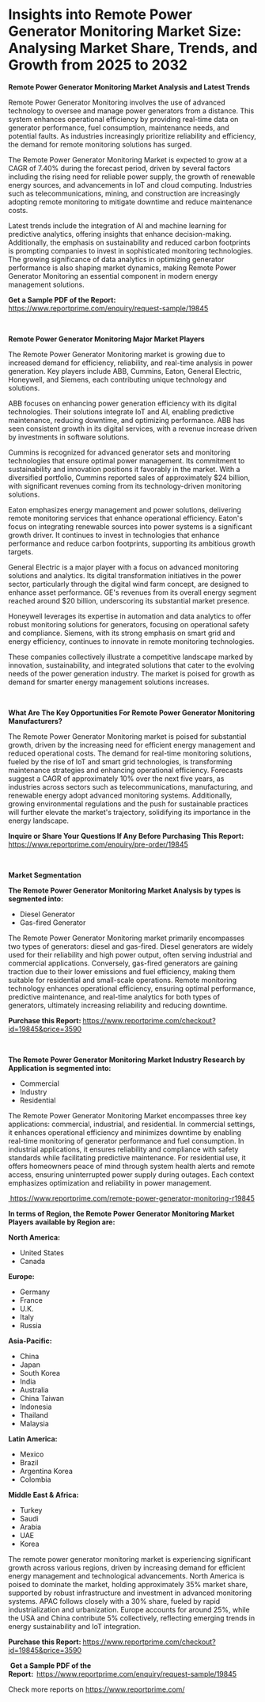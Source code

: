 <p><h1>Insights into Remote Power Generator Monitoring Market Size: Analysing Market Share, Trends, and Growth from 2025 to 2032</h1></p><p><strong>Remote Power Generator Monitoring Market Analysis and Latest Trends</strong></p>
<p><p>Remote Power Generator Monitoring involves the use of advanced technology to oversee and manage power generators from a distance. This system enhances operational efficiency by providing real-time data on generator performance, fuel consumption, maintenance needs, and potential faults. As industries increasingly prioritize reliability and efficiency, the demand for remote monitoring solutions has surged.</p><p>The Remote Power Generator Monitoring Market is expected to grow at a CAGR of 7.40% during the forecast period, driven by several factors including the rising need for reliable power supply, the growth of renewable energy sources, and advancements in IoT and cloud computing. Industries such as telecommunications, mining, and construction are increasingly adopting remote monitoring to mitigate downtime and reduce maintenance costs. </p><p>Latest trends include the integration of AI and machine learning for predictive analytics, offering insights that enhance decision-making. Additionally, the emphasis on sustainability and reduced carbon footprints is prompting companies to invest in sophisticated monitoring technologies. The growing significance of data analytics in optimizing generator performance is also shaping market dynamics, making Remote Power Generator Monitoring an essential component in modern energy management solutions.</p></p>
<p><strong>Get a Sample PDF of the Report:&nbsp;</strong> <a href="https://www.reportprime.com/enquiry/request-sample/19845?utm_campaign=3220&utm_medium=2&utm_source=Github&utm_content=ia&utm_term=20032025&utm_id=remote-power-generator-monitoring">https://www.reportprime.com/enquiry/request-sample/19845</a></p>
<p>&nbsp;</p>
<p><strong>Remote Power Generator Monitoring Major Market Players</strong></p>
<p><p>The Remote Power Generator Monitoring market is growing due to increased demand for efficiency, reliability, and real-time analysis in power generation. Key players include ABB, Cummins, Eaton, General Electric, Honeywell, and Siemens, each contributing unique technology and solutions.</p><p>ABB focuses on enhancing power generation efficiency with its digital technologies. Their solutions integrate IoT and AI, enabling predictive maintenance, reducing downtime, and optimizing performance. ABB has seen consistent growth in its digital services, with a revenue increase driven by investments in software solutions.</p><p>Cummins is recognized for advanced generator sets and monitoring technologies that ensure optimal power management. Its commitment to sustainability and innovation positions it favorably in the market. With a diversified portfolio, Cummins reported sales of approximately $24 billion, with significant revenues coming from its technology-driven monitoring solutions.</p><p>Eaton emphasizes energy management and power solutions, delivering remote monitoring services that enhance operational efficiency. Eaton's focus on integrating renewable sources into power systems is a significant growth driver. It continues to invest in technologies that enhance performance and reduce carbon footprints, supporting its ambitious growth targets.</p><p>General Electric is a major player with a focus on advanced monitoring solutions and analytics. Its digital transformation initiatives in the power sector, particularly through the digital wind farm concept, are designed to enhance asset performance. GE's revenues from its overall energy segment reached around $20 billion, underscoring its substantial market presence.</p><p>Honeywell leverages its expertise in automation and data analytics to offer robust monitoring solutions for generators, focusing on operational safety and compliance. Siemens, with its strong emphasis on smart grid and energy efficiency, continues to innovate in remote monitoring technologies.</p><p>These companies collectively illustrate a competitive landscape marked by innovation, sustainability, and integrated solutions that cater to the evolving needs of the power generation industry. The market is poised for growth as demand for smarter energy management solutions increases.</p></p>
<p>&nbsp;</p>
<p><strong>What Are The Key Opportunities For Remote Power Generator Monitoring Manufacturers?</strong></p>
<p><p>The Remote Power Generator Monitoring market is poised for substantial growth, driven by the increasing need for efficient energy management and reduced operational costs. The demand for real-time monitoring solutions, fueled by the rise of IoT and smart grid technologies, is transforming maintenance strategies and enhancing operational efficiency. Forecasts suggest a CAGR of approximately 10% over the next five years, as industries across sectors such as telecommunications, manufacturing, and renewable energy adopt advanced monitoring systems. Additionally, growing environmental regulations and the push for sustainable practices will further elevate the market's trajectory, solidifying its importance in the energy landscape.</p></p>
<p><strong>Inquire or Share Your Questions If Any Before Purchasing This Report:</strong> <a href="https://www.reportprime.com/enquiry/pre-order/19845?utm_campaign=3220&utm_medium=2&utm_source=Github&utm_content=ia&utm_term=20032025&utm_id=remote-power-generator-monitoring">https://www.reportprime.com/enquiry/pre-order/19845</a></p>
<p>&nbsp;</p>
<p><strong>Market Segmentation</strong></p>
<p><strong>The Remote Power Generator Monitoring Market Analysis by types is segmented into:</strong></p>
<p><ul><li>Diesel Generator</li><li>Gas-fired Generator</li></ul></p>
<p><p>The Remote Power Generator Monitoring market primarily encompasses two types of generators: diesel and gas-fired. Diesel generators are widely used for their reliability and high power output, often serving industrial and commercial applications. Conversely, gas-fired generators are gaining traction due to their lower emissions and fuel efficiency, making them suitable for residential and small-scale operations. Remote monitoring technology enhances operational efficiency, ensuring optimal performance, predictive maintenance, and real-time analytics for both types of generators, ultimately increasing reliability and reducing downtime.</p></p>
<p><strong>Purchase this Report:&nbsp;</strong><a href="https://www.reportprime.com/checkout?id=19845&price=3590&utm_campaign=3220&utm_medium=2&utm_source=Github&utm_content=ia&utm_term=20032025&utm_id=remote-power-generator-monitoring">https://www.reportprime.com/checkout?id=19845&price=3590</a></p>
<p>&nbsp;</p>
<p><strong>The Remote Power Generator Monitoring Market Industry Research by Application is segmented into:</strong></p>
<p><ul><li>Commercial</li><li>Industry</li><li>Residential</li></ul></p>
<p><p>The Remote Power Generator Monitoring Market encompasses three key applications: commercial, industrial, and residential. In commercial settings, it enhances operational efficiency and minimizes downtime by enabling real-time monitoring of generator performance and fuel consumption. In industrial applications, it ensures reliability and compliance with safety standards while facilitating predictive maintenance. For residential use, it offers homeowners peace of mind through system health alerts and remote access, ensuring uninterrupted power supply during outages. Each context emphasizes optimization and reliability in power management.</p></p>
<p><a href="https://www.reportprime.com/remote-power-generator-monitoring-r19845?utm_campaign=3220&utm_medium=2&utm_source=Github&utm_content=ia&utm_term=20032025&utm_id=remote-power-generator-monitoring">&nbsp;https://www.reportprime.com/remote-power-generator-monitoring-r19845</a></p>
<p><strong>In terms of Region, the Remote Power Generator Monitoring Market Players available by Region are:</strong></p>
<p>
    <p> <strong> North America: </strong>
        <ul>
            <li>United States</li>
            <li>Canada</li>
        </ul>
        </p> 
    <p> <strong> Europe: </strong>
        <ul>
            <li>Germany</li>
            <li>France</li>
            <li>U.K.</li>
            <li>Italy</li>
            <li>Russia</li>
        </ul>
        </p> 
    <p> <strong> Asia-Pacific: </strong>
        <ul>
            <li>China</li>
            <li>Japan</li>
            <li>South Korea</li>
            <li>India</li>
            <li>Australia</li>
            <li>China Taiwan</li>
            <li>Indonesia</li>
            <li>Thailand</li>
            <li>Malaysia</li>
        </ul>
        </p> 
    <p> <strong> Latin America: </strong>
        <ul>
            <li>Mexico</li>
            <li>Brazil</li>
            <li>Argentina Korea</li>
            <li>Colombia</li>
        </ul>
        </p> 
    <p> <strong> Middle East & Africa: </strong>
        <ul>
            <li>Turkey</li>
            <li>Saudi</li>
            <li>Arabia</li>
            <li>UAE</li>
            <li>Korea</li>
        </ul>
    </p>
    </p>
<p><p>The remote power generator monitoring market is experiencing significant growth across various regions, driven by increasing demand for efficient energy management and technological advancements. North America is poised to dominate the market, holding approximately 35% market share, supported by robust infrastructure and investment in advanced monitoring systems. APAC follows closely with a 30% share, fueled by rapid industrialization and urbanization. Europe accounts for around 25%, while the USA and China contribute 5% collectively, reflecting emerging trends in energy sustainability and IoT integration.</p></p>
<p><strong>Purchase this Report: </strong><a href="https://www.reportprime.com/checkout?id=19845&price=3590&utm_campaign=3220&utm_medium=2&utm_source=Github&utm_content=ia&utm_term=20032025&utm_id=remote-power-generator-monitoring">https://www.reportprime.com/checkout?id=19845&price=3590</a></p>
<p>&nbsp;<strong>Get a Sample PDF of the Report:&nbsp;&nbsp;</strong><a href="https://www.reportprime.com/enquiry/request-sample/19845?utm_campaign=3220&utm_medium=2&utm_source=Github&utm_content=ia&utm_term=20032025&utm_id=remote-power-generator-monitoring">https://www.reportprime.com/enquiry/request-sample/19845</a></p>
<p><strong></strong></p>
<p>Check more reports on <a href="https://www.reportprime.com/?utm_campaign=3220&utm_medium=2&utm_source=Github&utm_content=ia&utm_term=20032025&utm_id=remote-power-generator-monitoring">https://www.reportprime.com/</a></p>